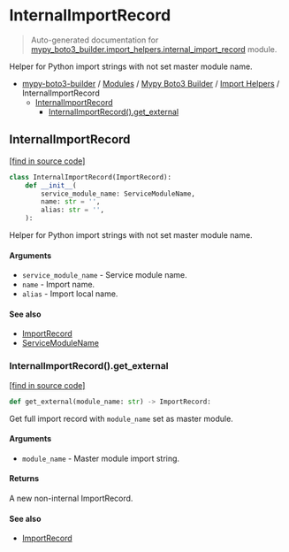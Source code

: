 # InternalImportRecord

> Auto-generated documentation for [mypy_boto3_builder.import_helpers.internal_import_record](https://github.com/vemel/mypy_boto3_builder/blob/master/mypy_boto3_builder/import_helpers/internal_import_record.py) module.

Helper for Python import strings with not set master module name.

- [mypy-boto3-builder](../../README.md#mypy_boto3_builder) / [Modules](../../MODULES.md#mypy-boto3-builder-modules) / [Mypy Boto3 Builder](../index.md#mypy-boto3-builder) / [Import Helpers](index.md#import-helpers) / InternalImportRecord
    - [InternalImportRecord](#internalimportrecord)
        - [InternalImportRecord().get_external](#internalimportrecordget_external)

## InternalImportRecord

[[find in source code]](https://github.com/vemel/mypy_boto3_builder/blob/master/mypy_boto3_builder/import_helpers/internal_import_record.py#L9)

```python
class InternalImportRecord(ImportRecord):
    def __init__(
        service_module_name: ServiceModuleName,
        name: str = '',
        alias: str = '',
    ):
```

Helper for Python import strings with not set master module name.

#### Arguments

- `service_module_name` - Service module name.
- `name` - Import name.
- `alias` - Import local name.

#### See also

- [ImportRecord](import_record.md#importrecord)
- [ServiceModuleName](../enums/service_module_name.md#servicemodulename)

### InternalImportRecord().get_external

[[find in source code]](https://github.com/vemel/mypy_boto3_builder/blob/master/mypy_boto3_builder/import_helpers/internal_import_record.py#L22)

```python
def get_external(module_name: str) -> ImportRecord:
```

Get full import record with `module_name` set as master module.

#### Arguments

- `module_name` - Master module import string.

#### Returns

A new non-internal ImportRecord.

#### See also

- [ImportRecord](import_record.md#importrecord)
